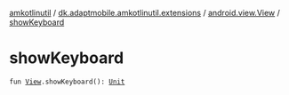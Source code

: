 [amkotlinutil](../../index.md) / [dk.adaptmobile.amkotlinutil.extensions](../index.md) / [android.view.View](index.md) / [showKeyboard](show-keyboard.md)

# showKeyboard

`fun `[`View`](https://developer.android.com/reference/android/view/View.html)`.showKeyboard(): `[`Unit`](https://kotlinlang.org/api/latest/jvm/stdlib/kotlin/-unit/index.html)